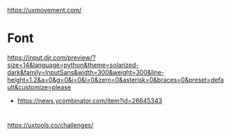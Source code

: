 https://uxmovement.com/


# Font

https://input.djr.com/preview/?size=14&language=python&theme=solarized-dark&family=InputSans&width=300&weight=300&line-height=1.2&a=0&g=0&i=0&l=0&zero=0&asterisk=0&braces=0&preset=default&customize=please
* https://news.ycombinator.com/item?id=26645343

#
https://uxtools.co/challenges/